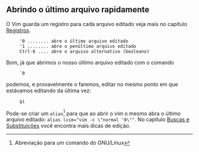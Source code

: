 Abrindo o último arquivo rapidamente
------------------------------------

O Vim guarda um registro para cada arquivo editado veja mais no capítulo [Registros](capitulo_5/registros.md).

         '0 ........ abre o último arquivo editado
         '1 ........ abre o penúltimo arquivo editado
         Ctrl-6 .... abre o arquivo alternativo (booleano)

Bom, já que abrimos o nosso último arquivo editado com o comando

         `0

podemos, e provavelmente o faremos, editar no mesmo ponto em que
estávamos editando da última vez:

         gi

Pode-se criar um `alias`[^1] para que ao abrir o vim o
mesmo abra o último arquivo editado:
`alias lvim="vim -c \"normal '0\""`. No capítulo [Buscas e Substituições](capitulo_6/buscas_e_substituicoes.md) você encontra mais dicas de edição.


[^1]: Abreviação para um comando do GNU/Linux
